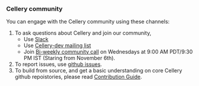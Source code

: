 ### Cellery community

You can engage with the Cellery community using these channels:

1. To ask questions about Cellery and join our community, 
    - Use [Slack](https://join.slack.com/t/wso2-cellery/shared_invite/enQtNzkwMzI4NjE2MDA1LThkZTI2ZjQ2OWEzNmIwZWQ5ZDg3MGFmNWZiYmY3MWVmZTRiMjdjZDZlMmUyNmY4YmNmYjQ0MDRlZDEzNDg3N2U) 
    - Use [Cellery-dev mailing list](mailto:wso2-cellery-dev@googlegroups.com)
    - Join [Bi-weekly community call](https://wso2.zoom.us/j/139403337) on Wednesdays at 9:00 AM PDT/9:30 PM IST (Staring from November 6th). 
2. To report issues, use [github issues](https://github.com/wso2-cellery/sdk/issues).
3. To build from source, and get a basic understanding on core Cellery github repoistories, please read [Contribution Guide](../CONTRIBUTING.md).